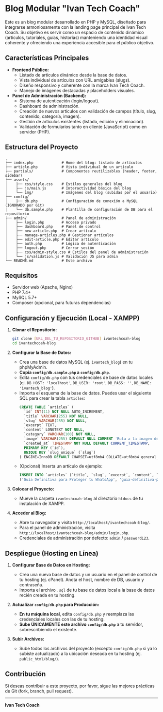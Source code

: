 # Blog Modular "Ivan Tech Coach"

Este es un blog modular desarrollado en PHP y MySQL, diseñado para integrarse armoniosamente con la landing page principal de Ivan Tech Coach. Su objetivo es servir como un espacio de contenido dinámico (artículos, tutoriales, guías, historias) manteniendo una identidad visual coherente y ofreciendo una experiencia accesible para el público objetivo.

## Características Principales

*   **Frontend Público:**
    *   Listado de artículos dinámico desde la base de datos.
    *   Vista individual de artículos con URL amigables (slugs).
    *   Diseño responsivo y coherente con la marca Ivan Tech Coach.
    *   Manejo de imágenes destacadas y placeholders visuales.
*   **Panel de Administración (Backend):**
    *   Sistema de autenticación (login/logout).
    *   Dashboard de administración.
    *   Creación de nuevos artículos con validación de campos (título, slug, contenido, categoría, imagen).
    *   Gestión de artículos existentes (listado, edición y eliminación).
    *   Validación de formularios tanto en cliente (JavaScript) como en servidor (PHP).

## Estructura del Proyecto

```
.
├── index.php             # Home del blog: listado de artículos
├── article.php           # Vista individual de un artículo
├── partials/             # Componentes reutilizables (header, footer, sidebar)
├── assets/
│    ├── css/style.css    # Estilos generales del blog
│    ├── js/main.js       # Interactividad básica del blog
│    └── img/             # Imágenes del blog (subidas por el usuario)
├── config/
│    ├── db.php           # Configuración de conexión a MySQL (IGNORADO por Git)
│    └── db.sample.php    # Plantilla de configuración de DB para el repositorio
├── admin/                # Panel de administración
│    ├── login.php        # Acceso privado
│    ├── dashboard.php    # Panel de control
│    ├── new-article.php  # Crear artículo
│    ├── manage-articles.php # Gestionar artículos
│    ├── edit-article.php # Editar artículo
│    ├── auth.php         # Lógica de autenticación
│    ├── logout.php       # Cerrar sesión
│    ├── css/admin-style.css # Estilos del panel de administración
│    └── js/validation.js # Validación JS para admin
└── README.md             # Este archivo
```

## Requisitos

*   Servidor web (Apache, Nginx)
*   PHP 7.4+
*   MySQL 5.7+
*   Composer (opcional, para futuras dependencias)

## Configuración y Ejecución (Local - XAMPP)

1.  **Clonar el Repositorio:**
    ```bash
    git clone [URL_DEL_TU_REPOSITORIO_GITHUB] ivantechcoah-blog
    cd ivantechcoah-blog
    ```

2.  **Configurar la Base de Datos:**
    *   Crea una base de datos MySQL (ej. `ivantech_blog`) en tu phpMyAdmin.
    *   **Copia `config/db.sample.php` a `config/db.php`**.
    *   Edita `config/db.php` con tus credenciales de base de datos locales (ej. `DB_HOST: 'localhost'`, `DB_USER: 'root'`, `DB_PASS: ''`, `DB_NAME: 'ivantech_blog'`).
    *   Importa el esquema de la base de datos. Puedes usar el siguiente SQL para crear la tabla `articles`:
        ```sql
        CREATE TABLE `articles` (
          `id` INT(11) NOT NULL AUTO_INCREMENT,
          `title` VARCHAR(255) NOT NULL,
          `slug` VARCHAR(255) NOT NULL,
          `excerpt` TEXT,
          `content` LONGTEXT NOT NULL,
          `category` VARCHAR(100) NOT NULL,
          `image` VARCHAR(255) DEFAULT NULL COMMENT 'Ruta a la imagen destacada',
          `created_at` TIMESTAMP NOT NULL DEFAULT CURRENT_TIMESTAMP,
          PRIMARY KEY (`id`),
          UNIQUE KEY `slug_unique` (`slug`)
        ) ENGINE=InnoDB DEFAULT CHARSET=utf8mb4 COLLATE=utf8mb4_general_ci;
        ```
    *   (Opcional) Inserta un artículo de ejemplo:
        ```sql
        INSERT INTO `articles` (`title`, `slug`, `excerpt`, `content`, `category`, `image`) VALUES
        ('Guía Definitiva para Proteger tu WhatsApp', 'guia-definitiva-proteger-whatsapp', 'Aprende en 5 sencillos pasos cómo blindar tu cuenta de WhatsApp contra estafas y accesos no autorizados. Tu seguridad es lo primero.', '<p>El contenido completo de la guía sobre WhatsApp iría aquí, detallando cada paso con explicaciones claras y sencillas.</p><p><strong>Paso 1:</strong> Activar la verificación en dos pasos...</p>', 'Ciberseguridad práctica 🛡️', NULL);
        ```

3.  **Colocar el Proyecto:**
    *   Mueve la carpeta `ivantechcoah-blog` al directorio `htdocs` de tu instalación de XAMPP.

4.  **Acceder al Blog:**
    *   Abre tu navegador y visita `http://localhost/ivantechcoah-blog/`.
    *   Para el panel de administración, visita `http://localhost/ivantechcoah-blog/admin/login.php`.
    *   Credenciales de administración por defecto: `admin` / `password123`.

## Despliegue (Hosting en Línea)

1.  **Configurar Base de Datos en Hosting:**
    *   Crea una nueva base de datos y un usuario en el panel de control de tu hosting (ej. cPanel). Anota el host, nombre de DB, usuario y contraseña.
    *   Importa el archivo `.sql` de tu base de datos local a la base de datos recién creada en tu hosting.

2.  **Actualizar `config/db.php` para Producción:**
    *   **En tu máquina local**, edita `config/db.php` y reemplaza las credenciales locales con las de tu hosting.
    *   **Sube ÚNICAMENTE este archivo `config/db.php`** a tu servidor, sobrescribiendo el existente.

3.  **Subir Archivos:**
    *   Sube todos los archivos del proyecto (excepto `config/db.php` si ya lo subiste actualizado) a la ubicación deseada en tu hosting (ej. `public_html/blog/`).

## Contribución

Si deseas contribuir a este proyecto, por favor, sigue las mejores prácticas de Git (fork, branch, pull request).

---

**Ivan Tech Coach**
